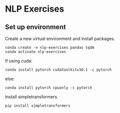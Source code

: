 # NLP Exercises

## Set up environment

Create a new virtual environment and install packages.

    conda create -n nlp-exercises pandas tqdm
    conda activate nlp-exercises

If using cuda:
    
    conda install pytorch cudatoolkit=10.1 -c pytorch

else:
    
    conda install pytorch cpuonly -c pytorch

Install simpletransformers.

    pip install simpletransformers



